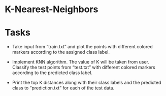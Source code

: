 # K-Nearest-Neighbors

# Tasks

- Take input from “train.txt” and plot the points with different colored markers according to the assigned class label.

- Implement KNN algorithm. The value of K will be taken from user. Classify the test points from “test.txt” with different colored markers according to the predicted class label.

- Print the top K distances along with their class labels and the predicted class to “prediction.txt” for each of the test data. 

